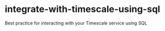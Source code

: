 # integrate-with-timescale-using-sql
Best practice for interacting with your Timescale service using SQL

